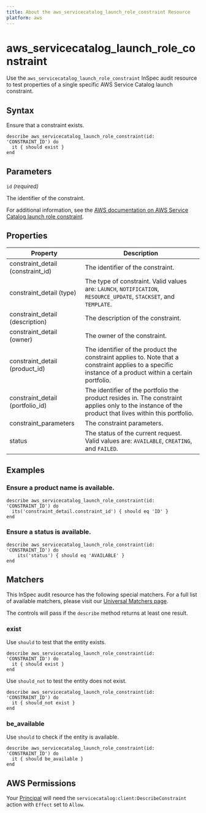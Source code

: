```yaml
---
title: About the aws_servicecatalog_launch_role_constraint Resource
platform: aws
---
```


# aws\_servicecatalog\_launch\_role\_constraint

Use the `aws_servicecatalog_launch_role_constraint` InSpec audit resource to test properties of a single specific AWS Service Catalog launch constraint.

## Syntax

Ensure that a constraint exists.

    describe aws_servicecatalog_launch_role_constraint(id: 'CONSTRAINT_ID') do
      it { should exist }
    end

## Parameters

`id` _(required)_

The identifier of the constraint.

For additional information, see the [AWS documentation on AWS Service Catalog launch role constraint](https://docs.aws.amazon.com/AWSCloudFormation/latest/UserGuide/aws-resource-servicecatalog-launchroleconstraint.html).

## Properties

| Property | Description|
| --- | --- |
| constraint_detail (constraint_id) | The identifier of the constraint. |
| constraint_detail (type) | The type of constraint. Valid values are: `LAUNCH`, `NOTIFICATION`, `RESOURCE_UPDATE`, `STACKSET`, and `TEMPLATE`. |
| constraint_detail (description) | The description of the constraint. |
| constraint_detail (owner) | The owner of the constraint. |
| constraint_detail (product_id) | The identifier of the product the constraint applies to. Note that a constraint applies to a specific instance of a product within a certain portfolio. |
| constraint_detail (portfolio_id) | The identifier of the portfolio the product resides in. The constraint applies only to the instance of the product that lives within this portfolio. |
| constraint_parameters | The constraint parameters. |
| status | The status of the current request. Valid values are: `AVAILABLE`, `CREATING`, and `FAILED`. |

## Examples

### Ensure a product name is available.

    describe aws_servicecatalog_launch_role_constraint(id: 'CONSTRAINT_ID') do
      its('constraint_detail.constraint_id') { should eq 'ID' }
    end

### Ensure a status is available.

    describe aws_servicecatalog_launch_role_constraint(id: 'CONSTRAINT_ID') do
        its('status') { should eq 'AVAILABLE' }
    end

## Matchers

This InSpec audit resource has the following special matchers. For a full list of available matchers, please visit our [Universal Matchers page](https://www.inspec.io/docs/reference/matchers/).

The controls will pass if the `describe` method returns at least one result.

### exist

Use `should` to test that the entity exists.

    describe aws_servicecatalog_launch_role_constraint(id: 'CONSTRAINT_ID') do
      it { should exist }
    end

Use `should_not` to test the entity does not exist.

    describe aws_servicecatalog_launch_role_constraint(id: 'CONSTRAINT_ID') do
      it { should_not exist }
    end

### be_available

Use `should` to check if the entity is available.

    describe aws_servicecatalog_launch_role_constraint(id: 'CONSTRAINT_ID') do
      it { should be_available }
    end

## AWS Permissions

Your [Principal](https://docs.aws.amazon.com/IAM/latest/UserGuide/intro-structure.html#intro-structure-principal) will need the `servicecatalog:client:DescribeConstraint` action with `Effect` set to `Allow`.
